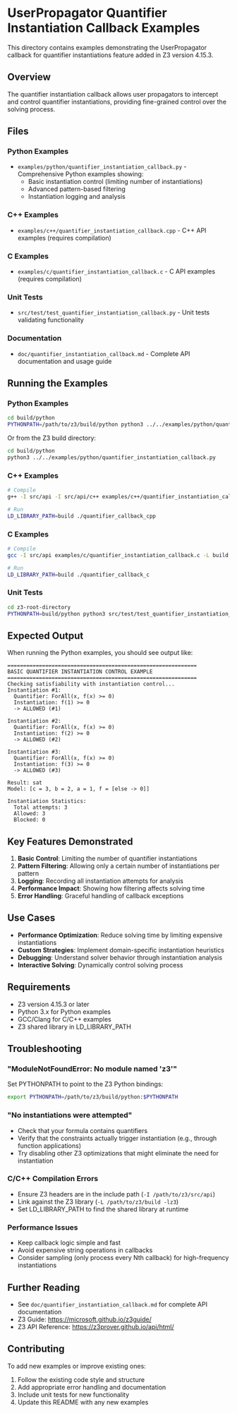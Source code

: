 # UserPropagator Quantifier Instantiation Callback Examples

This directory contains examples demonstrating the UserPropagator callback for quantifier instantiations feature added in Z3 version 4.15.3.

## Overview

The quantifier instantiation callback allows user propagators to intercept and control quantifier instantiations, providing fine-grained control over the solving process.

## Files

### Python Examples
- `examples/python/quantifier_instantiation_callback.py` - Comprehensive Python examples showing:
  - Basic instantiation control (limiting number of instantiations)
  - Advanced pattern-based filtering
  - Instantiation logging and analysis

### C++ Examples  
- `examples/c++/quantifier_instantiation_callback.cpp` - C++ API examples (requires compilation)

### C Examples
- `examples/c/quantifier_instantiation_callback.c` - C API examples (requires compilation)

### Unit Tests
- `src/test/test_quantifier_instantiation_callback.py` - Unit tests validating functionality

### Documentation
- `doc/quantifier_instantiation_callback.md` - Complete API documentation and usage guide

## Running the Examples

### Python Examples

```bash
cd build/python
PYTHONPATH=/path/to/z3/build/python python3 ../../examples/python/quantifier_instantiation_callback.py
```

Or from the Z3 build directory:
```bash
cd build/python
python3 ../../examples/python/quantifier_instantiation_callback.py
```

### C++ Examples

```bash
# Compile
g++ -I src/api -I src/api/c++ examples/c++/quantifier_instantiation_callback.cpp -L build -lz3 -o quantifier_callback_cpp

# Run
LD_LIBRARY_PATH=build ./quantifier_callback_cpp
```

### C Examples

```bash
# Compile  
gcc -I src/api examples/c/quantifier_instantiation_callback.c -L build -lz3 -o quantifier_callback_c

# Run
LD_LIBRARY_PATH=build ./quantifier_callback_c
```

### Unit Tests

```bash
cd z3-root-directory
PYTHONPATH=build/python python3 src/test/test_quantifier_instantiation_callback.py
```

## Expected Output

When running the Python examples, you should see output like:

```
============================================================
BASIC QUANTIFIER INSTANTIATION CONTROL EXAMPLE
============================================================
Checking satisfiability with instantiation control...
Instantiation #1:
  Quantifier: ForAll(x, f(x) >= 0)
  Instantiation: f(1) >= 0
  -> ALLOWED (#1)

Instantiation #2:
  Quantifier: ForAll(x, f(x) >= 0)
  Instantiation: f(2) >= 0
  -> ALLOWED (#2)

Instantiation #3:
  Quantifier: ForAll(x, f(x) >= 0)
  Instantiation: f(3) >= 0
  -> ALLOWED (#3)

Result: sat
Model: [c = 3, b = 2, a = 1, f = [else -> 0]]

Instantiation Statistics:
  Total attempts: 3
  Allowed: 3
  Blocked: 0
```

## Key Features Demonstrated

1. **Basic Control**: Limiting the number of quantifier instantiations
2. **Pattern Filtering**: Allowing only a certain number of instantiations per pattern
3. **Logging**: Recording all instantiation attempts for analysis
4. **Performance Impact**: Showing how filtering affects solving time
5. **Error Handling**: Graceful handling of callback exceptions

## Use Cases

- **Performance Optimization**: Reduce solving time by limiting expensive instantiations
- **Custom Strategies**: Implement domain-specific instantiation heuristics  
- **Debugging**: Understand solver behavior through instantiation analysis
- **Interactive Solving**: Dynamically control solving process

## Requirements

- Z3 version 4.15.3 or later
- Python 3.x for Python examples
- GCC/Clang for C/C++ examples
- Z3 shared library in LD_LIBRARY_PATH

## Troubleshooting

### "ModuleNotFoundError: No module named 'z3'"
Set PYTHONPATH to point to the Z3 Python bindings:
```bash
export PYTHONPATH=/path/to/z3/build/python:$PYTHONPATH
```

### "No instantiations were attempted"
- Check that your formula contains quantifiers
- Verify that the constraints actually trigger instantiation (e.g., through function applications)
- Try disabling other Z3 optimizations that might eliminate the need for instantiation

### C/C++ Compilation Errors
- Ensure Z3 headers are in the include path (`-I /path/to/z3/src/api`)
- Link against the Z3 library (`-L /path/to/z3/build -lz3`)
- Set LD_LIBRARY_PATH to find the shared library at runtime

### Performance Issues
- Keep callback logic simple and fast
- Avoid expensive string operations in callbacks
- Consider sampling (only process every Nth callback) for high-frequency instantiations

## Further Reading

- See `doc/quantifier_instantiation_callback.md` for complete API documentation
- Z3 Guide: https://microsoft.github.io/z3guide/
- Z3 API Reference: https://z3prover.github.io/api/html/

## Contributing

To add new examples or improve existing ones:
1. Follow the existing code style and structure
2. Add appropriate error handling and documentation
3. Include unit tests for new functionality
4. Update this README with any new examples